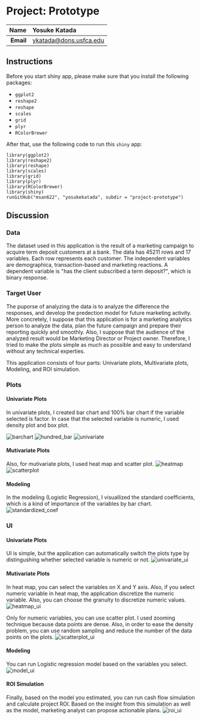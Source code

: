 Project: Prototype
==============================

| **Name**  | Yosuke Katada  |
|----------:|:-------------|
| **Email** | ykatada@dons.usfca.edu |


## Instructions ##

Before you start shiny app, please make sure that you install the following packages:
- `ggplot2`
- `reshape2` 
- `reshape` 
- `scales` 
- `grid` 
- `plyr` 
- `RColorBrewer` 

After that, use the following code to run this `shiny` app:

```
library(ggplot2)
library(reshape2)
library(reshape)
library(scales)
library(grid)
library(plyr)
library(RColorBrewer)
library(shiny)
runGitHub("msan622", "yosukekatada", subdir = "project-prototype")
```

## Discussion ##
### Data ###
The dataset used in this application is the result of a marketing campaign to acquire term deposit customers at a bank. The data has 45211 rows and 17 variables. Each row represents each customer. The independent variables are demographica, transaction-based and marketing reactions. A dependent variable is "has the client subscribed a term deposit?", which is binary response. 

### Target User ###
The puporse of analyzing the data is to analyze the difference the responses, and develop the predection model for future marketing activity. More concretely, I suppose that this application is for a marketing analytics person to analyze the data, plan the future campaign and prepare their reporting quickly and smoothly. Also, I suppose that the audience of the analyzed result would be Marketing Director or Project owner. Therefore, I tried to make the plots simple as much as possible and easy to understand without any technical experties.

This application consists of four parts: Univariate plots, Multivariate plots, Modeling, and ROI simulation.

### Plots ###
#### Univariate Plots ####
In univariate plots, I created bar chart and 100% bar chart if the variable selected is factor. In case that the selected variable is numeric, I used density plot and box plot.

![barchart](barchart.png)
![hundred_bar](hundred_bar.png)
![univariate](univariate.png)

#### Mutivariate Plots ####
Also, for mutivariate plots, I used heat map and scatter plot.
![heatmap](heatmap.png)
![scatterplot](scatterplot.png)

#### Modeling ####
In the modeling (Logistic Regression), I visuallized the standard coefficients, which is a kind of importance of the variables by bar chart.
![standardized_coef](standardized_coef.png)

### UI ###
#### Univariate Plots ####
UI is simple, but the application can automatically switch the plots type by distingushing whether selected variable is numeric or not.
![univariate_ui](univariate_ui.png) 

#### Mutivariate Plots ####
In heat map, you can select the variables on X and Y axis. Also, if you select numeric variable in heat map, the application discretize the numeric variable. Also, you can choose the granuity to discretize numeric values.
![heatmap_ui](heatmap_ui.png) 

Only for numeric variables, you can use scatter plot. I used zooming technique because data points are dense. Also, in order to ease the density problem, you can use random sampling and reduce the number of the data points on the plots.
![scatterplot_ui](scatterplot_ui.png) 

#### Modeling ####
You can run Logistic regression model based on the variables you select.
![model_ui](model_ui.png) 

#### ROI Simulation #### 
Finally, based on the model you estimated, you can run cash flow simulation and calculate project ROI. Based on the insight from this simulation as well as the model, marketing analyst can propose actionable plans.
![roi_ui](roi_ui.png) 

